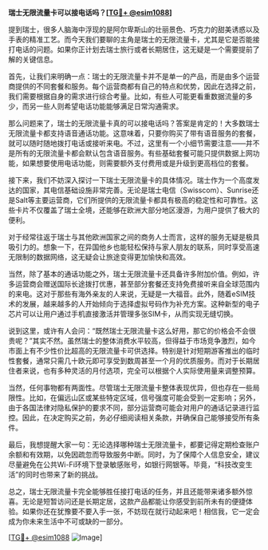 **瑞士无限流量卡可以接电话吗？[[TG💪+ @esim1088](https://t.me/s/esim1088)]**

提到瑞士，很多人脑海中浮现的是阿尔卑斯山的壮丽景色、巧克力的甜美诱惑以及手表的精准工艺。而今天我们要聊的主角是瑞士的无限流量卡，尤其是它是否能接打电话的问题。如果你正计划去瑞士旅行或者长期居住，这无疑是一个需要提前了解的关键信息。

首先，让我们来明确一点：瑞士的无限流量卡并不是单一的产品，而是由多个运营商提供的不同套餐和服务。每个运营商都有自己的特点和优势，因此在选择之前，我们需要根据自身的需求进行综合考量。比如，有些人可能更看重数据流量的多少，而另一些人则希望电话功能能够满足日常沟通需求。

那么问题来了，瑞士的无限流量卡真的可以接电话吗？答案是肯定的！大多数瑞士无限流量卡都支持语音通话功能。这意味着，只要你购买了带有语音服务的套餐，就可以随时随地拨打电话或接听来电。不过，这里有一个小细节需要注意——并不是所有的无限流量卡都会默认包含语音服务。有些基础套餐可能只提供数据上网功能，如果想要使用电话功能，则需要额外支付费用或是升级到更高档位的套餐。

接下来，我们不妨深入探讨一下瑞士无限流量卡的具体情况。瑞士作为一个高度发达的国家，其电信基础设施非常完善。无论是瑞士电信（Swisscom）、Sunrise还是Salt等主要运营商，它们所提供的无限流量卡都具有极高的稳定性和可靠性。这些卡片不仅覆盖了瑞士全境，还能够在欧洲大部分地区漫游，为用户提供了极大的便利。

对于经常往返于瑞士与其他欧洲国家之间的商务人士而言，这样的服务无疑是极具吸引力的。想象一下，在异国他乡也能轻松保持与家人朋友的联系，同时享受高速无限制的数据网络，这无疑会让旅途变得更加愉快和高效。

当然，除了基本的通话功能之外，瑞士无限流量卡还具备许多附加价值。例如，许多运营商会赠送国际长途拨打优惠，甚至部分套餐还支持免费接听来自全球范围内的来电。这对于那些有海外亲友的人来说，无疑是一大福音。此外，随着eSIM技术的发展，越来越多的人开始倾向于选择虚拟号码作为补充方案。这种新型的电子芯片可以让用户通过手机直接激活并管理多张SIM卡，从而实现无缝切换。

说到这里，或许有人会问：“既然瑞士无限流量卡这么好用，那它的价格会不会很贵呢？”其实不然。虽然瑞士的整体消费水平较高，但得益于市场竞争激烈，如今市面上有不少性价比超高的无限流量卡可供选择。特别是针对短期游客推出的临时性套餐，通常只需几十欧元即可享受到数周甚至一个月的优质服务。而对于长期居住者来说，也有多种灵活的月付选项，完全可以根据个人实际使用量来调整预算。

当然，任何事物都有两面性。尽管瑞士无限流量卡整体表现优异，但也存在一些局限性。比如，在偏远山区或某些特定区域，信号强度可能会受到一定影响；另外，由于各国法律对隐私保护的要求不同，部分运营商可能会对用户的通话记录进行监控。因此，在决定购买之前，务必仔细阅读相关条款，并确保自己能够接受所有条件。

最后，我想提醒大家一句：无论选择哪种瑞士无限流量卡，都要记得定期检查账户余额和有效期，以免因疏忽而导致服务中断。同时，为了保障个人信息安全，建议尽量避免在公共Wi-Fi环境下登录敏感账号，如银行网银等。毕竟，“科技改变生活”的同时也带来了新的挑战。

总之，瑞士无限流量卡完全能够胜任接打电话的任务，并且还能带来诸多额外惊喜。无论是短暂访问还是长期定居，这款产品都能让你感受到前所未有的便捷体验。如果你还在犹豫要不要入手一张，不妨现在就行动起来吧！相信我，它一定会成为你未来生活中不可或缺的一部分。

[[TG💪+ @esim1088](https://t.me/s/esim1088) ![Image](https://i.postimg.cc/4NQfJmqS/Snipaste-2025-05-13-00-14-12.png)]